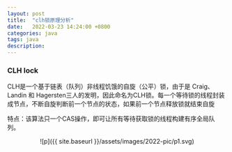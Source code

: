 ```yaml
---
layout: post
title:  "clh锁原理分析"
date:   2022-03-23 14:24:00 +0800
categories: java
tags: java
description:
---
```


### CLH lock
CLH是一个基于链表（队列）非线程饥饿的自旋（公平）锁，由于是 Craig、Landin 和 Hagersten三人的发明，因此命名为CLH锁。每一个等待锁的线程封装成节点，不断自旋判断前一个节点的状态，如果前一个节点释放锁就结束自旋      

特点：该算法只一个CAS操作，即可让所有等待获取锁的线程构建有序全局队列。  

<div align=center>![p]({{ site.baseurl }}/assets/images/2022-pic/p1.svg)
